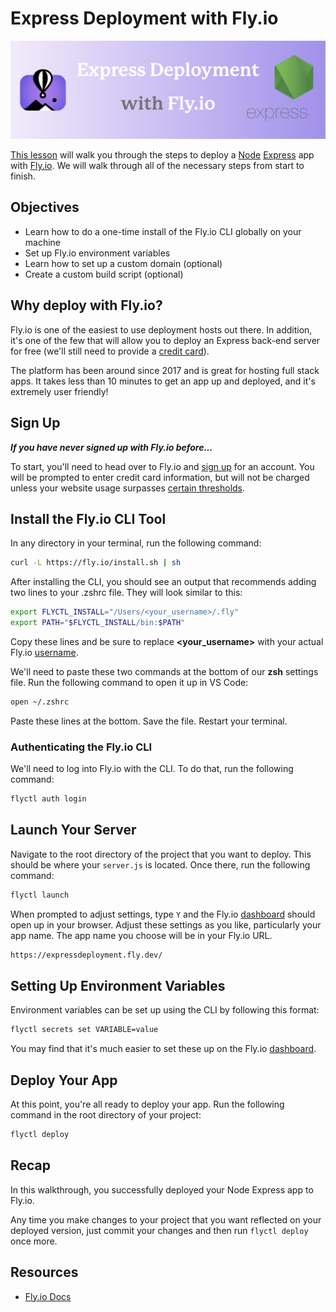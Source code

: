 # Express Deployment with Fly.io

![deploy](./public/images/readme-banner.png)

[This lesson](https://expressdeployment.fly.dev/) will walk you through the steps to deploy a [Node](https://nodejs.org/) [Express](https://expressjs.com/) app with [Fly.io](https://fly.io/). We will walk through all of the necessary steps from start to finish.

## Objectives

- Learn how to do a one-time install of the Fly.io CLI globally on your machine
- Set up Fly.io environment variables
- Learn how to set up a custom domain (optional)
- Create a custom build script (optional)

## Why deploy with Fly.io?

Fly.io is one of the easiest to use deployment hosts out there. In addition, it's one of the few that will allow you to deploy an Express back-end server for free (we'll still need to provide a [credit card](https://fly.io/docs/about/pricing/)).
        
The platform has been around since 2017 and is great for hosting full stack apps. It takes less than 10 minutes to get an app up and deployed, and it's extremely user friendly!

## Sign Up

***If you have never signed up with Fly.io before...***

To start, you'll need to head over to Fly.io and [sign up](https://fly.io/app/sign-up) for an account. You will be prompted to enter credit card information, but will not be charged unless your website usage surpasses [certain thresholds](https://fly.io/docs/about/pricing/#free-allowances).

## Install the Fly.io CLI Tool

In any directory in your terminal, run the following command:

```sh
curl -L https://fly.io/install.sh | sh
```

After installing the CLI, you should see an output that recommends adding two lines to your .zshrc file. They will look similar to this:

```sh
export FLYCTL_INSTALL="/Users/<your_username>/.fly"
export PATH="$FLYCTL_INSTALL/bin:$PATH"
```

Copy these lines and be sure to replace **<your_username>** with your actual Fly.io [username](https://fly.io/user/settings).

We'll need to paste these two commands at the bottom of our <b>zsh</b> settings file. Run the following command to open it up in VS Code:

```sh
open ~/.zshrc
```

Paste these lines at the bottom. Save the file. Restart your terminal.

### Authenticating the Fly.io CLI

We'll need to log into Fly.io with the CLI. To do that, run the following command:

```sh
flyctl auth login
```

## Launch Your Server

Navigate to the root directory of the project that you want to deploy. This should be where your `server.js` is located. Once there, run the following command:

```sh
flyctl launch
```

When prompted to adjust settings, type `Y` and the Fly.io [dashboard](https://fly.io/dashboard) should open up in your browser. Adjust these settings as you like, particularly your app name. The app name you choose will be in your Fly.io URL.

```sh
https://expressdeployment.fly.dev/
```

## Setting Up Environment Variables

Environment variables can be set up using the CLI by following this format:

```sh
flyctl secrets set VARIABLE=value
```

You may find that it's much easier to set these up on the Fly.io [dashboard](https://fly.io/dashboard).

## Deploy Your App

At this point, you're all ready to deploy your app. Run the following command in the root directory of your project:

```sh
flyctl deploy
```

## Recap

In this walkthrough, you successfully deployed your Node Express app to Fly.io.

Any time you make changes to your project that you want reflected on your deployed version, just commit your changes and then run `flyctl deploy` once more.

## Resources

- [Fly.io Docs](https://fly.io/docs/)
